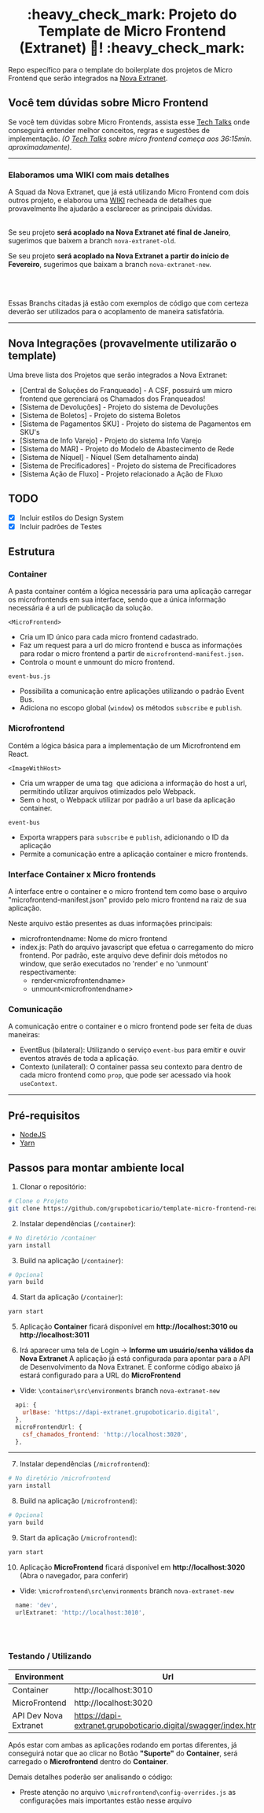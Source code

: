 
<h1 align="center"> 
	:heavy_check_mark: Projeto do Template de Micro Frontend (Extranet) 🚀! :heavy_check_mark:
</h1>

Repo específico para o template do boilerplate dos projetos de Micro Frontend que serão integrados na [Nova Extranet][sne].


## Você tem dúvidas sobre Micro Frontend
Se você tem dúvidas sobre Micro Frontends, assista esse [Tech Talks][techTalk] onde conseguirá entender melhor conceitos, regras e sugestões de implementação. *(O [Tech Talks][techTalk] sobre micro frontend começa aos 36:15min. aproximadamente).* 

----

### Elaboramos uma WIKI com mais detalhes
A Squad da Nova Extranet, que já está utilizando Micro Frontend com dois outros projeto, e elaborou uma [WIKI][wiki_mf] recheada de detalhes que provavelmente lhe ajudarão a esclarecer as principais dúvidas.
<br /><br />

Se seu projeto **será acoplado na Nova Extranet até final de Janeiro**, sugerimos que baixem a branch `nova-extranet-old`.

Se seu projeto **será acoplado na Nova Extranet a partir do início de Fevereiro**, sugerimos que baixam a branch `nova-extranet-new`.

<br /><br />

Essas Branchs citadas já estão com exemplos de código que com certeza deverão ser utilizados para o acoplamento de maneira satisfatória.

----

## Nova Integrações (provavelmente utilizarão o template)
Uma breve lista dos Projetos que serão integrados a Nova Extranet:

* [Central de Soluções do Franqueado] - A CSF, possuirá um micro frontend que gerenciará os Chamados dos Franqueados!
* [Sistema de Devoluções] - Projeto do sistema de Devoluções
* [Sistema de Boletos] - Projeto do sistema Boletos
* [Sistema de Pagamentos SKU] - Projeto do sistema de Pagamentos em SKU's
* [Sistema de Info Varejo] - Projeto do sistema Info Varejo
* [Sistema do MAR] - Projeto do Modelo de Abastecimento de Rede
* [Sistema de Níquel] - Níquel (Sem detalhamento ainda)
* [Sistema de Precificadores] - Projeto do sistema de Precificadores
* [Sistema Ação de Fluxo] - Projeto relacionado a Ação de Fluxo

## TODO
- [x] Incluir estilos do Design System
- [x] Incluir padrões de Testes

## Estrutura

### Container
A pasta container contém a lógica necessária para uma aplicação carregar os microfrontends em sua interface, sendo que a única informação necessária é a url de publicação da solução.

`<MicroFrontend>`
- Cria um ID único para cada micro frontend cadastrado.
- Faz um request para a url do micro frontend e busca as informações para rodar o micro frontend a partir de `microfrontend-manifest.json`.
- Controla o mount e unmount do micro frontend.

`event-bus.js`
- Possibilita a comunicação entre aplicações utilizando o padrão Event Bus.
- Adiciona no escopo global (`window`) os métodos `subscribe` e `publish`.

### Microfrontend
Contém a lógica básica para a implementação de um Microfrontend em React.

`<ImageWithHost>`
- Cria um wrapper de uma tag <img /> que adiciona a informação do host a url, permitindo utilizar arquivos otimizados pelo Webpack.
- Sem o host, o Webpack utilizar por padrão a url base da aplicação container.

`event-bus`
- Exporta wrappers para `subscribe` e `publish`, adicionando o ID da aplicação
- Permite a comunicação entre a aplicação container e micro frontends.

### Interface Container x Micro frontends
A interface entre o container e o micro frontend tem como base o arquivo "microfrontend-manifest.json" provido pelo micro frontend na raiz de sua aplicação.

Neste arquivo estão presentes as duas informações principais:
 - microfrontendname: Nome do micro frontend
 - index.js: Path do arquivo javascript que efetua o carregamento do micro frontend. Por padrão, este arquivo deve definir dois métodos no window, que serão executados no 'render' e no 'unmount' respectivamente:
   - render\<microfrontendname>
   - unmount\<microfrontendname>

### Comunicação
A comunicação entre o container e o micro frontend pode ser feita de duas maneiras:
- EventBus (bilateral): Utilizando o serviço `event-bus` para emitir e ouvir eventos através de toda a aplicação.
- Contexto (unilateral): O container passa seu contexto para dentro de cada micro frontend como `prop`, que pode ser acessado via hook `useContext`.

----
## Pré-requisitos

- [NodeJS](https://nodejs.org/en/download/)
- [Yarn](https://classic.yarnpkg.com/en/)


## Passos para montar ambiente local

1. Clonar o repositório:
```sh
# Clone o Projeto
git clone https://github.com/grupoboticario/template-micro-frontend-react.git
```

2. Instalar dependências (`/container`):
```sh
# No diretório /container
yarn install
```

3. Build na aplicação (`/container`):
```sh
# Opcional
yarn build
```

4. Start da aplicação (`/container`):
```sh
yarn start
```

5. Aplicação **Container** ficará disponível em **http://localhost:3010 ou http://localhost:3011**

6. Irá aparecer uma tela de Login -> **Informe um usuário/senha válidos da Nova Extranet** A aplicação já está configurada para apontar para a API de Desenvolvimento da Nova Extranet. E conforme código abaixo já estará configurado para a URL do **MicroFrontend** 

* Vide: `\container\src\environments` branch `nova-extranet-new`

```js
  api: {
    urlBase: 'https://dapi-extranet.grupoboticario.digital',
  },
  microFrontendUrl: {
    csf_chamados_frontend: 'http://localhost:3020',
  },
```

----

7. Instalar dependências (`/microfrontend`):
```sh
# No diretório /microfrontend
yarn install
```

8. Build na aplicação (`/microfrontend`):
```sh
# Opcional
yarn build
```

9. Start da aplicação (`/microfrontend`):
```sh
yarn start
```

10. Aplicação **MicroFrontend** ficará disponível em **http://localhost:3020** (Abra o navegador, para conferir)

* Vide: `\microfrontend\src\environments` branch `nova-extranet-new`

```js
  name: 'dev',
  urlExtranet: 'http://localhost:3010',
```
<br />
<br />

### Testando / Utilizando

| Environment  |  Url  |
| - | - |
|  Container |  http://localhost:3010 |
|  MicroFrontend |  http://localhost:3020 |
|  API Dev Nova Extranet |  https://dapi-extranet.grupoboticario.digital/swagger/index.html |

Após estar com ambas as aplicações rodando em portas diferentes, já conseguirá notar que ao clicar no Botão **"Suporte"** do **Container**, será carregado o **Microfrontend** dentro do **Container**.

Demais detalhes poderão ser analisando o código:

* Preste atenção no arquivo `\microfrontend\config-overrides.js` as configurações mais importantes estão nesse arquivo



[sne]: https://wiki.grupoboticario.digital/wiki/Squad_Nova_extranet
[techTalk]: https://web.microsoftstream.com/video/dec2767e-1e75-462c-b5b5-83d95432ba08?st=2115
[wiki_mf]: https://wiki.grupoboticario.digital/wiki/Micro_Frontend_-_Nova_Extranet
